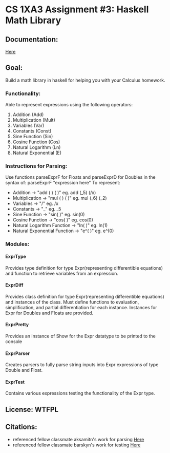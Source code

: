 # CS 1XA3 Assignment #3: Haskell Math Library
## Documentation:
[Here](https://hewicc1.github.io)
## Goal:
Build a math library in haskell for helping you with your Calculus homework.
### Functionality:
Able to represent expressions using the following operators:
1. Addition (Add)
2. Multiplication (Mult)
3. Variables (Var)
4. Constants (Const)
5. Sine Function (Sin)
6. Cosine Function (Cos)
7. Natural Logarithm (Ln)
8. Natural Exponential (E)
### Instructions for Parsing:
Use functions parseExprF for Floats and parseExprD for Doubles in the syntax of:
        parseExprF "expression here"
To represent:
* Addition -> "add ( ) ( )" eg. add (_5) (/x)
* Multiplication -> "mul ( ) ( )" eg. mul (_6) (_2)
* Variables -> "/" eg. /x
* Constants -> "_" eg. _5
* Sine Function -> "sin( )" eg. sin(0)
* Cosine Function -> "cos( )" eg. cos(0)
* Natural Logarithm Function -> "ln( )" eg. ln(1)
* Natural Exponential Function -> "e^( )" eg. e^(0)
### Modules:
#### ExprType
Provides type definition for type Expr(representing differentible equations) and function to retrieve variables from an expression.
#### ExprDiff
Provides class definition for type Expr(representing differentible equations) and instances of the class. Must define functions to evaluation, simplification, and partial differentiation for each instance. Instances for Expr for Doubles and Floats are provided.
#### ExprPretty
Provides an instance of Show for the Expr datatype to be printed to the console
#### ExprParser
Creates parsers to fully parse string inputs into Expr expressions of type Double and Float.
#### ExprTest
Contains various expressions testing the functionality of the Expr type.
## License: WTFPL
## Citations:
* referenced fellow classmate aksamitn's work for parsing [Here](https://github.com/aksamitn/1XA3-MathIt/blob/master/ExprParser.hs)
* referenced fellow classmate barskyn's work for testing [Here](https://github.com/barskyn/CS1XA3/blob/master/Assign3/assign3/ExprTest.hs)
